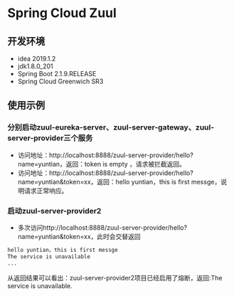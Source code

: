 # Spring Cloud Zuul

## 开发环境

- idea 2019.1.2
- jdk1.8.0_201
- Spring Boot 2.1.9.RELEASE
- Spring Cloud Greenwich SR3

## 使用示例

### 分别启动zuul-eureka-server、zuul-server-gateway、zuul-server-provider三个服务

- 访问地址：http://localhost:8888/zuul-server-provider/hello?name=yuntian，返回：token is empty ，请求被拦截返回。
- 访问地址：http://localhost:8888/zuul-server-provider/hello?name=yuntian&token=xx，返回：hello yuntian，this is first messge，说明请求正常响应。

### 启动zuul-server-provider2
- 多次访问http://localhost:8888/zuul-server-provider/hello?name=yuntian&token=xx，此时会交替返回

```cfml
hello yuntian，this is first messge
The service is unavailable
...
```
从返回结果可以看出：zuul-server-provider2项目已经启用了熔断，返回:The service is unavailable.